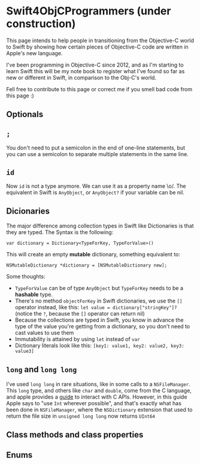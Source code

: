 Swift4ObjCProgrammers (under construction)
=====================

This page intends to help people in transitioning from the Objective-C world to Swift by showing how certain pieces of Objective-C code are written in Apple's new language.

I've been programming in Objective-C since 2012, and as I'm starting to learn Swift this will be my note book to register what I've found so far as new or different in Swift, in comparison to the Obj-C's world.

Fell free to contribute to this page or correct me if you smell bad code from this page :)

## Optionals

## `;`

You don't need to put a semicolon in the end of one-line statements, but you can use a semicolon to separate multiple statements in the same line.

## `id`

Now `id` is not a type anymore. We can use it as a property name \o/. The equivalent in Swift is `AnyObject`, or `AnyObject?` if your variable can be nil.

## Dicionaries

The major difference among collection types in Swift like Dictionaries is that they are typed. The Syntax is the following:

    var dictionary = Dictionary<TypeForKey, TypeForValue>()
  
This will create an empty **mutable** dictionary, something equivalent to:

    NSMutableDictionary *dictionary = [NSMutableDictionary new];

Some thoughts:
* `TypeForValue` can be of type `AnyObject` but `TypeForKey` needs to be a **hashable** type.
* There's no method `objectForKey` in Swift dictionaries, we use the `[]` operator instead, like this: `let value = dictionary["stringKey"]?` (notice the `?`, because the `[]` operator can return nil) 
* Because the collections are typed in Swift, you know in advance the type of the value you're getting from a dictionary, so you don't need to cast values to use them
* Immutability is attained by using `let` instead of `var`
* Dictionary literals look like this: `[key1: value1, key2: value2, key3: value3]`

## `long` and `long long`

I've used `long long` in rare situations, like in some calls to a `NSFileManager`. This `long` type, and others like `char` and `double`, come from the C language, and apple provides a [guide](https://developer.apple.com/library/ios/documentation/swift/conceptual/buildingcocoaapps/InteractingWithCAPIs.html) to interact with C APIs. However, in this guide Apple says to "use `Int` wherever possible", and that's exactly what has been done in `NSFileManager`, where the `NSDictionary` extension that used to return the file size in `unsigned long long` now returns `UInt64`

## Class methods and class properties

## Enums
